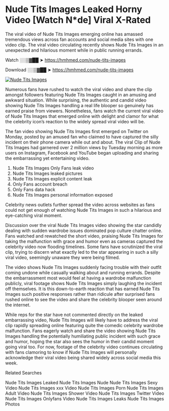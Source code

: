 ﻿# Nude Tits Images Leaked Horny Video [Watch N*de] Viral X-Rated

The viral video of ﻿Nude Tits Images emerging online has amassed tremendous views across fan accounts and social media sites with one video clip. The viral video circulating recently shows ﻿Nude Tits Images in an unexpected and hilarious moment while in public running errands. 

Watch ░░▒▓██ ➤ https://hmhmed.com/nude-tits-images

Download ░░▒▓██ ➤ https://hmhmed.com/nude-tits-images

[![Nude Tits Images](https://i.imgur.com/dJHk4Zq.gif)](https://hmhmed.com/nude-tits-images)

Numerous fans have rushed to watch the viral video and share the clip amongst followers featuring ﻿Nude Tits Images caught in an amusing and awkward situation. While surprising, the authentic and candid video showing ﻿Nude Tits Images handling a real life blooper so genuinely has earned praise from viewers. Nonetheless, fans watch the current viral video of ﻿Nude Tits Images that emerged online with delight and clamor for what the celebrity icon’s reaction to the widely spread viral video will be.

The fan video showing ﻿Nude Tits Images first emerged on Twitter on Monday, posted by an amused fan who claimed to have captured the silly incident on their phone camera while out and about. The viral Clip of ﻿Nude Tits Images had garnered over 2 million views by Tuesday morning as more users on Instagram, Facebook and YouTube began uploading and sharing the embarrassing yet entertaining video. 

1. ﻿Nude Tits Images Only Fans leak video
2. ﻿Nude Tits Images leaked pictures
3. ﻿Nude Tits Images explicit content leak
4. Only Fans account breach
5. Only Fans data hack
6. ﻿Nude Tits Images personal information exposed

Celebrity news outlets further spread the video across websites as fans could not get enough of watching ﻿Nude Tits Images in such a hilarious and eye-catching viral moment. 

Discussion over the viral ﻿Nude Tits Images video showing the star candidly dealing with sudden wardrobe issues dominated pop culture chatter online. Fans watched and rewatched the short video, praising ﻿Nude Tits Images for taking the malfunction with grace and humor even as cameras captured the celebrity video now flooding timelines. Some fans have scrutinized the viral clip, trying to discern what exactly led to the star appearing in such a silly viral video, seemingly unaware they were being filmed.

The video shows ﻿Nude Tits Images suddenly facing trouble with their outfit coming undone while casually walking about and running errands. Despite the embarrassment most would feel at having a wardrobe malfunction publicly, viral footage shows ﻿Nude Tits Images simply laughing the incident off themselves. It is this down-to-earth reaction that has earned ﻿Nude Tits Images such positive responses rather than ridicule after surprised fans rushed online to see the video and share the celebrity blooper seen around the internet.  

While reps for the star have not commented directly on the leaked embarrassing video, ﻿Nude Tits Images will likely have to address the viral clip rapidly spreading online featuring quite the comedic celebrity wardrobe malfunction. Fans eagerly watch and share the video showing ﻿Nude Tits Images handling the potentially humiliating public incident with such grace and humor, hoping the star also sees the humor in their candid moment going viral too. For now, footage of the celebrity video continues circulating with fans clamoring to know if ﻿Nude Tits Images will personally acknowledge their viral video being shared widely across social media this week.

Related Searches

﻿Nude Tits Images Leaked
﻿Nude Tits Images Nude
﻿Nude Tits Images Sexy Video
﻿Nude Tits Images xxx Video
﻿Nude Tits Images Porn
﻿Nude Tits Images Adult Video
﻿Nude Tits Images Shower Video
﻿Nude Tits Images Twitter Video
﻿Nude Tits Images Onlyfans Video
﻿Nude Tits Images Leaks
﻿Nude Tits Images Photos